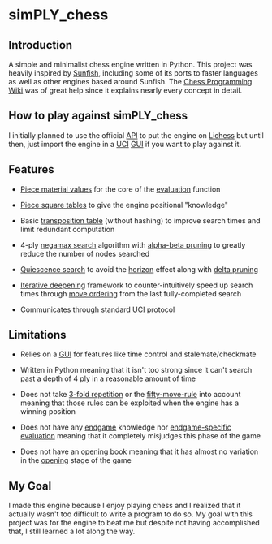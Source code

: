 # simPLY_chess

## Introduction

A simple and minimalist chess engine written in Python. This project was heavily inspired by [Sunfish](https://github.com/thomasahle/sunfish/tree/master), including some of its ports to faster languages as well as other engines based around Sunfish. The [Chess Programming Wiki](https://www.chessprogramming.org/Main_Page) was of great help since it explains nearly every concept in detail.

## How to play against simPLY_chess

 I initially planned to use the official [API](https://github.com/lichess-bot-devs/lichess-bot) to put the engine on [Lichess](https://lichess.org/) but until then, just import the engine in a [UCI](https://gist.github.com/DOBRO/2592c6dad754ba67e6dcaec8c90165bf) [GUI](https://www.chessprogramming.org/GUI) if you want to play against it.

## Features

- [Piece material values](https://www.chessprogramming.org/Point_Value) for the core of the [evaluation](https://www.chessprogramming.org/Evaluation) function

- [Piece square tables](https://www.chessprogramming.org/Piece-Square_Tables) to give the engine positional "knowledge"

- Basic [transposition table](https://www.chessprogramming.org/Transposition_Table) (without hashing) to improve search times and limit redundant computation

- 4-ply [negamax search](https://www.chessprogramming.org/Negamax) algorithm with [alpha-beta pruning](https://www.chessprogramming.org/Alpha-Beta) to greatly reduce the number of nodes searched

- [Quiescence search](https://www.chessprogramming.org/Quiescence_Search) to avoid the [horizon](https://www.chessprogramming.org/Horizon_Effect) effect along with [delta pruning](https://www.chessprogramming.org/Delta_Pruning)

- [Iterative deepening](https://www.chessprogramming.org/Iterative_Deepening) framework to counter-intuitively speed up search times through [move ordering](https://www.chessprogramming.org/Move_Ordering) from the last fully-completed search

- Communicates through standard [UCI](https://gist.github.com/DOBRO/2592c6dad754ba67e6dcaec8c90165bf) protocol

## Limitations

- Relies on a [GUI](https://www.chessprogramming.org/GUI) for features like time control and stalemate/checkmate

- Written in Python meaning that it isn't too strong since it can't search past a depth of 4 ply in a reasonable amount of time

- Does not take [3-fold repetition](https://www.chessprogramming.org/Repetitions#Fide_Rule) or the [fifty-move-rule](https://www.chessprogramming.org/Fifty-move_Rule#Fide_Rule) into account meaning that those rules can be exploited when the engine has a winning position

- Does not have any [endgame](https://www.chessprogramming.org/Endgame) knowledge nor [endgame-specific evaluation](https://www.chessprogramming.org/Endgame#Evaluation) meaning that it completely misjudges this phase of the game

- Does not have an [opening book](https://www.chessprogramming.org/Opening_Book) meaning that it has almost no variation in the [opening](https://www.chessprogramming.org/Opening) stage of the game

## My Goal

I made this engine because I enjoy playing chess and I realized that it actually wasn't too difficult to write a program to do so. My goal with this project was for the engine to beat me but despite not having accomplished that, I still learned a lot along the way.
